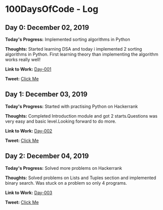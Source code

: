 # 100DaysOfCode - Log

## Day 0: December 02, 2019

**Today's Progress:** Implemented sorting algorithms in Python

**Thoughts:** Started learning DSA and today i implemented 2 sorting algorithms in Python. First learning theory than implementing the algorithm works really well! 

**Link to Work:** [Day-001](Programs/Day001)

**Tweet:** [Click Me](https://twitter.com/burjwalcodes/status/1201579299758903297)


## Day 1: December 03, 2019

**Today's Progress:** Started with practising Python on Hackerrank

**Thoughts:** Completed Introduction module and got 2 starts.Questions was very easy and basic level.Looking forward to do more.

**Link to Work:** [Day-002](Programs/Day002)

**Tweet:** [Click Me](https://twitter.com/burjwalcodes/status/1201887119322443776)


## Day 2: December 04, 2019

**Today's Progress:** Solved more problems on Hackerrank 

**Thoughts:** Solved problems on Lists and Tuples section and implemented binary search. Was stuck on a problem so only 4 programs.

**Link to Work:** [Day-003](Programs/Day003)

**Tweet:** [Click Me](https://twitter.com/burjwalcodes/status/1202229411228971009)
